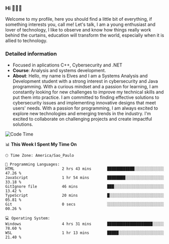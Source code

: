 


### Hi 🙋🏽‍♂️

Welcome to my profile, here you should find a little bit of everything, if something interests you, call me! Let's talk,
I am a young enthusiast and lover of technology, I like to observe and know how things really work behind the curtains, 
education will transform the world, especially when it is allied to technology.

### Detailed information
* Focused in aplications C++, Cybersecurity and .NET
* **Course**: Analysis and systems development.
* **About**: Hello, my name is Elves and I am a Systems Analysis and Development student with a strong interest in cybersecurity and Java programming. With a curious mindset and a passion for learning, I am constantly looking for new challenges to improve my technical skills and put them into practice. I am committed to finding effective solutions to cybersecurity issues and implementing innovative designs that meet users' needs. With a passion for programming, I am always excited to explore new technologies and emerging trends in the industry. I'm excited to collaborate on challenging projects and create impactful solutions.

<!--START_SECTION:waka-->
![Code Time](http://img.shields.io/badge/Code%20Time-131%20hrs%204%20mins-blue)

📊 **This Week I Spent My Time On** 

```text
🕑︎ Time Zone: America/Sao_Paulo

💬 Programming Languages: 
HTML                     2 hrs 43 mins       ████████████░░░░░░░░░░░░░   47.26 % 
JavaScript               1 hr 54 mins        ████████░░░░░░░░░░░░░░░░░   33.18 % 
GitIgnore file           46 mins             ███░░░░░░░░░░░░░░░░░░░░░░   13.42 % 
TypeScript               20 mins             █░░░░░░░░░░░░░░░░░░░░░░░░   05.81 % 
Git                      0 secs              ░░░░░░░░░░░░░░░░░░░░░░░░░   00.26 % 

💻 Operating System: 
Windows                  4 hrs 31 mins       ████████████████████░░░░░   78.60 % 
WSL                      1 hr 13 mins        █████░░░░░░░░░░░░░░░░░░░░   21.40 % 
```


<!--END_SECTION:waka-->


